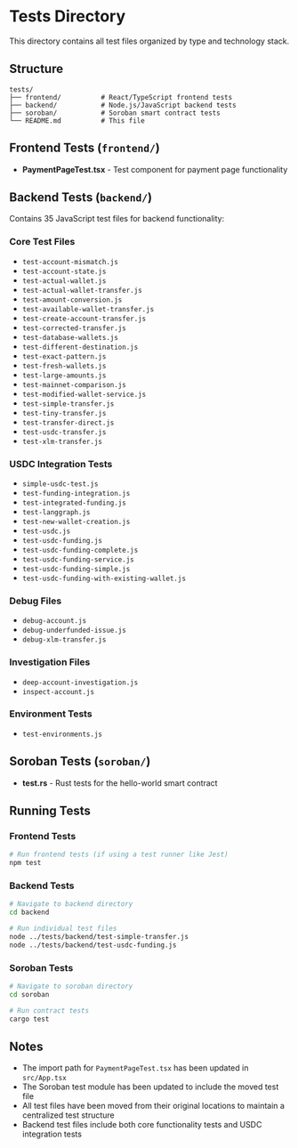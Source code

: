 # Tests Directory

This directory contains all test files organized by type and technology stack.

## Structure

```
tests/
├── frontend/          # React/TypeScript frontend tests
├── backend/           # Node.js/JavaScript backend tests
├── soroban/           # Soroban smart contract tests
└── README.md          # This file
```

## Frontend Tests (`frontend/`)

- **PaymentPageTest.tsx** - Test component for payment page functionality

## Backend Tests (`backend/`)

Contains 35 JavaScript test files for backend functionality:

### Core Test Files
- `test-account-mismatch.js`
- `test-account-state.js`
- `test-actual-wallet.js`
- `test-actual-wallet-transfer.js`
- `test-amount-conversion.js`
- `test-available-wallet-transfer.js`
- `test-create-account-transfer.js`
- `test-corrected-transfer.js`
- `test-database-wallets.js`
- `test-different-destination.js`
- `test-exact-pattern.js`
- `test-fresh-wallets.js`
- `test-large-amounts.js`
- `test-mainnet-comparison.js`
- `test-modified-wallet-service.js`
- `test-simple-transfer.js`
- `test-tiny-transfer.js`
- `test-transfer-direct.js`
- `test-usdc-transfer.js`
- `test-xlm-transfer.js`

### USDC Integration Tests
- `simple-usdc-test.js`
- `test-funding-integration.js`
- `test-integrated-funding.js`
- `test-langgraph.js`
- `test-new-wallet-creation.js`
- `test-usdc.js`
- `test-usdc-funding.js`
- `test-usdc-funding-complete.js`
- `test-usdc-funding-service.js`
- `test-usdc-funding-simple.js`
- `test-usdc-funding-with-existing-wallet.js`

### Debug Files
- `debug-account.js`
- `debug-underfunded-issue.js`
- `debug-xlm-transfer.js`

### Investigation Files
- `deep-account-investigation.js`
- `inspect-account.js`

### Environment Tests
- `test-environments.js`

## Soroban Tests (`soroban/`)

- **test.rs** - Rust tests for the hello-world smart contract

## Running Tests

### Frontend Tests
```bash
# Run frontend tests (if using a test runner like Jest)
npm test
```

### Backend Tests
```bash
# Navigate to backend directory
cd backend

# Run individual test files
node ../tests/backend/test-simple-transfer.js
node ../tests/backend/test-usdc-funding.js
```

### Soroban Tests
```bash
# Navigate to soroban directory
cd soroban

# Run contract tests
cargo test
```

## Notes

- The import path for `PaymentPageTest.tsx` has been updated in `src/App.tsx`
- The Soroban test module has been updated to include the moved test file
- All test files have been moved from their original locations to maintain a centralized test structure
- Backend test files include both core functionality tests and USDC integration tests 